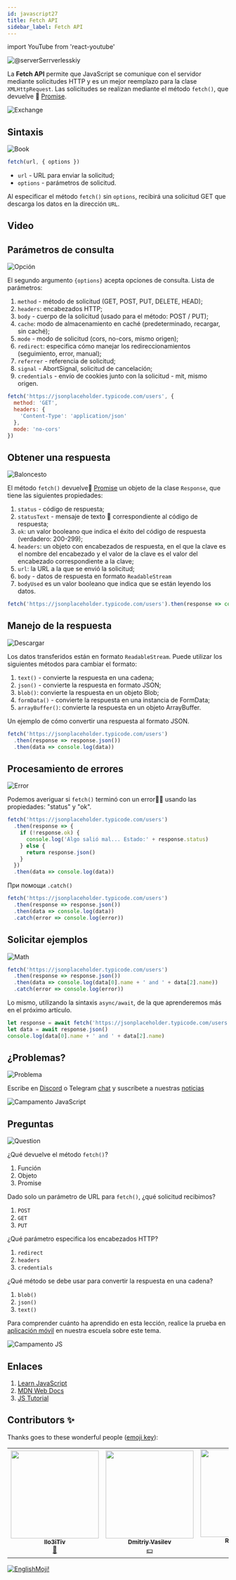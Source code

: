 ```yaml
---
id: javascript27
title: Fetch API
sidebar_label: Fetch API
---
```


import YouTube from 'react-youtube'

![@serverSerrverlesskiy](/img/javascript/headers/28.jpg)

La **Fetch API** permite que JavaScript se comunique con el servidor mediante solicitudes HTTP y es un mejor reemplazo para la clase `XMLHttpRequest`. Las solicitudes se realizan mediante el método `fetch()`, que devuelve 🔄 [Promise](https://jscamp.app/docs/javascript24).

![Exchange](https://media.giphy.com/media/OPQiZUC381IJ8Sh7UY/giphy.gif)

## Sintaxis

![Book](https://media.giphy.com/media/l0HlOBZcl7sbV6LnO/giphy.gif)

```jsx
fetch(url, { options })
```

- `url` - URL para enviar la solicitud;
- `options` - parámetros de solicitud.

Al especificar el método `fetch()` sin `options`, recibirá una solicitud GET que descarga los datos en la dirección `URL`.

## Video
<YouTube videoId="ZvUMvV_YZKg" />

## Parámetros de consulta

![Opción](https://media.giphy.com/media/AazZSBdhIdH9K/giphy.gif)

El segundo argumento `{options}` acepta opciones de consulta. Lista de parámetros:

1. `method` - método de solicitud (GET, POST, PUT, DELETE, HEAD);
2. `headers`: encabezados HTTP;
3. `body` - cuerpo de la solicitud (usado para el método: POST / PUT);
4. `cache`: modo de almacenamiento en caché (predeterminado, recargar, sin caché);
5. `mode` - modo de solicitud (cors, no-cors, mismo origen);
6. `redirect`: especifica cómo manejar los redireccionamientos (seguimiento, error, manual);
7. `referrer` - referencia de solicitud;
8. `signal` - AbortSignal, solicitud de cancelación;
9. `credentials` - envío de cookies junto con la solicitud - mit, mismo origen.

```jsx
fetch('https://jsonplaceholder.typicode.com/users', {
  method: 'GET',
  headers: {
    'Content-Type': 'application/json'
  },
  mode: 'no-cors'
})
```

## Obtener una respuesta

![Baloncesto](https://media.giphy.com/media/l0MYwdebx8o0XI56E/giphy.gif)

El método `fetch()` devuelve🔄 [Promise](https://jscamp.app/docs/javascript24) un objeto de la clase `Response`, que tiene las siguientes propiedades:

1. `status` - código de respuesta;
2. `statusText` - mensaje de texto 📜 correspondiente al código de respuesta;
3. `ok`: un valor booleano que indica el éxito del código de respuesta (verdadero: 200-299);
4. `headers`: un objeto con encabezados de respuesta, en el que la clave es el nombre del encabezado y el valor de la clave es el valor del encabezado correspondiente a la clave;
5. `url`: la URL a la que se envió la solicitud;
6. `body` - datos de respuesta en formato `ReadableStream`
7. `bodyUsed` es un valor booleano que indica que se están leyendo los datos.

```javascript
fetch('https://jsonplaceholder.typicode.com/users').then(response => console.log(response))
```

## Manejo de la respuesta

![Descargar](https://media.giphy.com/media/ECoFRCrMgVoQg/giphy.gif)

Los datos transferidos están en formato `ReadableStream`. Puede utilizar los siguientes métodos para cambiar el formato:

1. `text()` - convierte la respuesta en una cadena;
2. `json()` - convierte la respuesta en formato JSON;
3. `blob()`: convierte la respuesta en un objeto Blob;
4. `formData()` - convierte la respuesta en una instancia de FormData;
5. `arrayBuffer()`: convierte la respuesta en un objeto ArrayBuffer.

Un ejemplo de cómo convertir una respuesta al formato JSON.

```jsx
fetch('https://jsonplaceholder.typicode.com/users')
  .then(response => response.json())
  .then(data => console.log(data))
```

## Procesamiento de errores

![Error](https://media.giphy.com/media/DHBGehJ3FSZEygszX3/giphy.gif)

Podemos averiguar si `fetch()` terminó con un error🙅‍♂️ usando las propiedades: "status" y "ok".

```jsx
fetch('https://jsonplaceholder.typicode.com/users')
  .then(response => {
    if (!response.ok) {
      console.log('Algo salió mal... Estado:' + response.status)
    } else {
      return response.json()
    }
  })
  .then(data => console.log(data))
```

При помощи `.catch()`

```jsx
fetch('https://jsonplaceholder.typicode.com/users')
  .then(response => response.json())
  .then(data => console.log(data))
  .catch(error => console.log(error))
```

## Solicitar ejemplos

![Math](https://media.giphy.com/media/xT1Ra5h24Eliux3UVq/giphy.gif)

```javascript
fetch('https://jsonplaceholder.typicode.com/users')
  .then(response => response.json())
  .then(data => console.log(data[0].name + ' and ' + data[2].name))
  .catch(error => console.log(error))
```

Lo mismo, utilizando la sintaxis `async/await`, de la que aprenderemos más en el próximo artículo.

```javascript
let response = await fetch('https://jsonplaceholder.typicode.com/users')
let data = await response.json()
console.log(data[0].name + ' and ' + data[2].name)
```

## ¿Problemas?

![Problema](https://media.giphy.com/media/xTiTnGeUsWOEwsGoG4/giphy.gif)

Escribe en [Discord](https://discord.gg/6GDAfXn) o Telegram [chat](https://t.me/jscampapp) y suscríbete a nuestras [noticias](https://t.me/javascriptapp)

![Campamento JavaScript](/img/bandlink.png)

## Preguntas

![Question](https://media.giphy.com/media/l0HlRnAWXxn0MhKLK/giphy.gif)

¿Qué devuelve el método `fetch()`?

1. Función
2. Objeto
3. Promise

Dado solo un parámetro de URL para `fetch()`, ¿qué solicitud recibimos?

1. `POST`
2. `GET`
3. `PUT`

¿Qué parámetro especifica los encabezados HTTP?

1. `redirect`
2. `headers`
3. `credentials`

¿Qué método se debe usar para convertir la respuesta en una cadena?

1. `blob()`
2. `json()`
3. `text()`

Para comprender cuánto ha aprendido en esta lección, realice la prueba en [aplicación móvil](http://onelink.to/njhc95) en nuestra escuela sobre este tema.

![Campamento JS](/img/app.jpg)

## Enlaces

1. [Learn JavaScript](https://learn.javascript.ru/fetch)
2. [MDN Web Docs](https://developer.mozilla.org/ru/docs/Web/API/Fetch_API/Using_Fetch)
3. [JS Tutorial](https://www.javascripttutorial.net/javascript-fetch-api/)

## Contributors ✨

Thanks goes to these wonderful people ([emoji key](https://allcontributors.org/docs/en/emoji-key)):

<table>
  <tr> 
    <td align="center"><a href="https://github.com/IIo3iTiv"><img src="https://avatars1.githubusercontent.com/u/72025062?v=4?s=200" width="200px;" alt=""/><br /><sub><b>IIo3iTiv</b></sub></a><br /><a href="https://github.com/gHashTag/react-native-village/commits?author=IIo3iTiv" title="Documentation">📖</a></td>
    <td align="center"><a href="https://fullstackserverless.github.io/"><img src="https://avatars0.githubusercontent.com/u/6774813?v=4?s=200" width="200px;" alt=""/><br /><sub><b>Dmitriy Vasilev</b></sub></a><br /><a href="#financial-gHashTag" title="Financial">💵</a></td>
    <td align="center"><a href="https://github.com/Resoner2005"><img src="https://avatars1.githubusercontent.com/u/75675814?v=4?s=200" width="200px;" alt=""/><br /><sub><b>Resoner2005</b></sub></a><br /><a href="https://github.com/gHashTag/react-native-village/issues?q=author%3AResoner2005" title="Bug reports">🐛 🎨 🖋</a></td>
    <td align="center"><a href="https://github.com/Navernoss"><img src="https://avatars0.githubusercontent.com/u/75784137?v=4?s=200" width="200px;" alt=""/><br /><sub><b>Navernoss</b></sub></a><br /><a href="#content-Navernoss" title="Content">🖋 🐛 🎨 </a></td>
  </tr>
  
</table>

[![EnglishMoji!](/img/logo/englishmoji.png)](https://apps.apple.com/kz/app/englishmoji/id6450254885)
